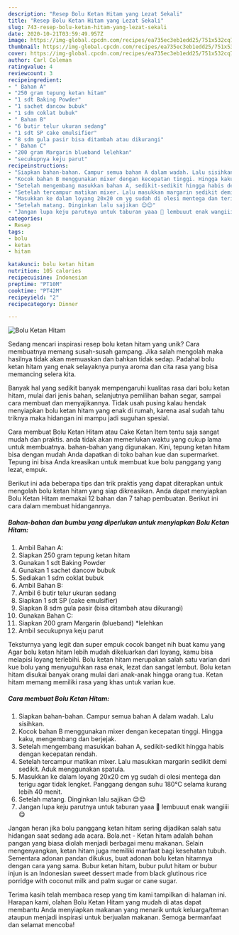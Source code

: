 ```yaml
---
description: "Resep Bolu Ketan Hitam yang Lezat Sekali"
title: "Resep Bolu Ketan Hitam yang Lezat Sekali"
slug: 743-resep-bolu-ketan-hitam-yang-lezat-sekali
date: 2020-10-21T03:59:49.957Z
image: https://img-global.cpcdn.com/recipes/ea735ec3eb1edd25/751x532cq70/bolu-ketan-hitam-foto-resep-utama.jpg
thumbnail: https://img-global.cpcdn.com/recipes/ea735ec3eb1edd25/751x532cq70/bolu-ketan-hitam-foto-resep-utama.jpg
cover: https://img-global.cpcdn.com/recipes/ea735ec3eb1edd25/751x532cq70/bolu-ketan-hitam-foto-resep-utama.jpg
author: Carl Coleman
ratingvalue: 4
reviewcount: 3
recipeingredient:
- " Bahan A"
- "250 gram tepung ketan hitam"
- "1 sdt Baking Powder"
- "1 sachet dancow bubuk"
- "1 sdm coklat bubuk"
- " Bahan B"
- "6 butir telur ukuran sedang"
- "1 sdt SP cake emulsifier"
- "8 sdm gula pasir bisa ditambah atau dikurangi"
- " Bahan C"
- "200 gram Margarin blueband lelehkan"
- "secukupnya keju parut"
recipeinstructions:
- "Siapkan bahan-bahan. Campur semua bahan A dalam wadah. Lalu sisihkan."
- "Kocok bahan B menggunakan mixer dengan kecepatan tinggi. Hingga kaku, mengembang dan berjejak."
- "Setelah mengembang masukkan bahan A, sedikit-sedikit hingga habis dengan kecepatan rendah."
- "Setelah tercampur matikan mixer. Lalu masukkan margarin sedikit demi sedikit. Aduk menggunakan spatula."
- "Masukkan ke dalam loyang 20x20 cm yg sudah di olesi mentega dan terigu agar tidak lengket. Panggang dengan suhu 180℃ selama kurang lebih 40 menit."
- "Setelah matang. Dinginkan lalu sajikan 😊😊"
- "Jangan lupa keju parutnya untuk taburan yaaa 🤗 lembuuut enak wangiiii 😋"
categories:
- Resep
tags:
- bolu
- ketan
- hitam

katakunci: bolu ketan hitam 
nutrition: 105 calories
recipecuisine: Indonesian
preptime: "PT10M"
cooktime: "PT42M"
recipeyield: "2"
recipecategory: Dinner

---
```



![Bolu Ketan Hitam](https://img-global.cpcdn.com/recipes/ea735ec3eb1edd25/751x532cq70/bolu-ketan-hitam-foto-resep-utama.jpg)

Sedang mencari inspirasi resep bolu ketan hitam yang unik? Cara membuatnya memang susah-susah gampang. Jika salah mengolah maka hasilnya tidak akan memuaskan dan bahkan tidak sedap. Padahal bolu ketan hitam yang enak selayaknya punya aroma dan cita rasa yang bisa memancing selera kita.

Banyak hal yang sedikit banyak mempengaruhi kualitas rasa dari bolu ketan hitam, mulai dari jenis bahan, selanjutnya pemilihan bahan segar, sampai cara membuat dan menyajikannya. Tidak usah pusing kalau hendak menyiapkan bolu ketan hitam yang enak di rumah, karena asal sudah tahu triknya maka hidangan ini mampu jadi suguhan spesial.

Cara membuat Bolu Ketan Hitam atau Cake Ketan Item tentu saja sangat mudah dan praktis. anda tidak akan memerlukan waktu yang cukup lama untuk membuatnya. bahan-bahan yang digunakan. Kini, tepung ketan hitam bisa dengan mudah Anda dapatkan di toko bahan kue dan supermarket. Tepung ini bisa Anda kreasikan untuk membuat kue bolu panggang yang lezat, empuk.


Berikut ini ada beberapa tips dan trik praktis yang dapat diterapkan untuk mengolah bolu ketan hitam yang siap dikreasikan. Anda dapat menyiapkan Bolu Ketan Hitam memakai 12 bahan dan 7 tahap pembuatan. Berikut ini cara dalam membuat hidangannya.

<!--inarticleads1-->

##### Bahan-bahan dan bumbu yang diperlukan untuk menyiapkan Bolu Ketan Hitam:

1. Ambil  Bahan A:
1. Siapkan 250 gram tepung ketan hitam
1. Gunakan 1 sdt Baking Powder
1. Gunakan 1 sachet dancow bubuk
1. Sediakan 1 sdm coklat bubuk
1. Ambil  Bahan B:
1. Ambil 6 butir telur ukuran sedang
1. Siapkan 1 sdt SP (cake emulsifier)
1. Siapkan 8 sdm gula pasir (bisa ditambah atau dikurangi)
1. Gunakan  Bahan C:
1. Siapkan 200 gram Margarin (blueband) *lelehkan
1. Ambil secukupnya keju parut


Teksturnya yang legit dan super empuk cocok banget nih buat kamu yang Agar bolu ketan hitam lebih mudah dikeluarkan dari loyang, kamu bisa melapisi loyang terlebihi. Bolu ketan hitam merupakan salah satu varian dari kue bolu yang menyuguhkan rasa enak, lezat dan sangat lembut. Bolu ketan hitam disukai banyak orang mulai dari anak-anak hingga orang tua. Ketan hitam memang memiliki rasa yang khas untuk varian kue. 

<!--inarticleads2-->

##### Cara membuat Bolu Ketan Hitam:

1. Siapkan bahan-bahan. Campur semua bahan A dalam wadah. Lalu sisihkan.
1. Kocok bahan B menggunakan mixer dengan kecepatan tinggi. Hingga kaku, mengembang dan berjejak.
1. Setelah mengembang masukkan bahan A, sedikit-sedikit hingga habis dengan kecepatan rendah.
1. Setelah tercampur matikan mixer. Lalu masukkan margarin sedikit demi sedikit. Aduk menggunakan spatula.
1. Masukkan ke dalam loyang 20x20 cm yg sudah di olesi mentega dan terigu agar tidak lengket. Panggang dengan suhu 180℃ selama kurang lebih 40 menit.
1. Setelah matang. Dinginkan lalu sajikan 😊😊
1. Jangan lupa keju parutnya untuk taburan yaaa 🤗 lembuuut enak wangiiii 😋


Jangan heran jika bolu panggang ketan hitam sering dijadikan salah satu hidangan saat sedang ada acara. Bola.net - Ketan hitam adalah bahan pangan yang biasa diolah menjadi berbagai menu makanan. Selain mengenyangkan, ketan hitam juga memiliki manfaat bagi kesehatan tubuh. Sementara adonan pandan dikukus, buat adonan bolu ketan hitamnya dengan cara yang sama. Bubur ketan hitam, bubur pulut hitam or bubur injun is an Indonesian sweet dessert made from black glutinous rice porridge with coconut milk and palm sugar or cane sugar. 

Terima kasih telah membaca resep yang tim kami tampilkan di halaman ini. Harapan kami, olahan Bolu Ketan Hitam yang mudah di atas dapat membantu Anda menyiapkan makanan yang menarik untuk keluarga/teman ataupun menjadi inspirasi untuk berjualan makanan. Semoga bermanfaat dan selamat mencoba!
